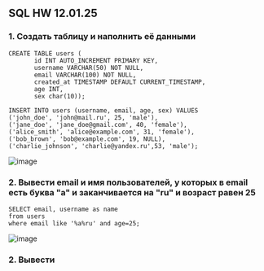 ## SQL HW 12.01.25

### 1. Создать таблицу и наполнить её данными
```
CREATE TABLE users (
       id INT AUTO_INCREMENT PRIMARY KEY,
       username VARCHAR(50) NOT NULL,
       email VARCHAR(100) NOT NULL,
       created_at TIMESTAMP DEFAULT CURRENT_TIMESTAMP,
       age INT,
       sex char(10));

INSERT INTO users (username, email, age, sex) VALUES
('john_doe', 'john@mail.ru', 25, 'male'),
('jane_doe', 'jane_doe@gmail.com', 40, 'female'),
('alice_smith', 'alice@example.com', 31, 'female'),
('bob_brown', 'bob@example.com', 19, NULL),  
('charlie_johnson', 'charlie@yandex.ru',53, 'male');
```
![image](https://github.com/user-attachments/assets/c3e504fe-9894-412b-882f-f5abcf35dd48)

### 2. Вывести email и имя пользователей, у которых в email есть буква "а" и заканчивается на "ru" и возраст равен 25
```
SELECT email, username as name
from users
where email like '%a%ru' and age=25;
```

![image](https://github.com/user-attachments/assets/bb61ceda-4f4d-4667-9837-41bd165f9f3d)

### 2. Вывести
```

```


